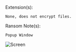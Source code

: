 Extension(s): 
```
None, does not encrypt files.
```
Ransom Note(s): 
```
Popup Window
```
![Screen](https://github.com/user-attachments/assets/cf26e1d2-b8ec-48fe-8e6e-228360fb63d0)
